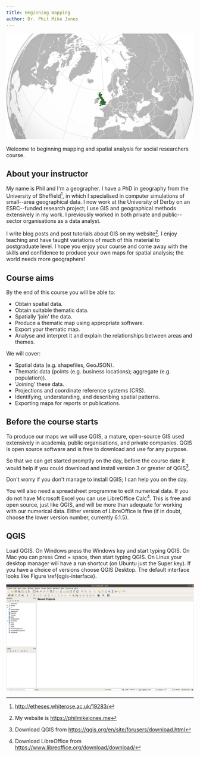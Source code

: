 ```yaml
---
title: Beginning mapping
author: Dr. Phil Mike Jones
---
```


![UK orthographic projection](images/uk_orthographic_projection.png)

Welcome to beginning mapping and spatial analysis for social researchers course.


## About your instructor

My name is Phil and I'm a geographer.
I have a PhD in geography from the University of Sheffield[^thesis], in which I specialised in computer simulations of small--area geographical data.
I now work at the University of Derby on an ESRC--funded research project; I use GIS and geographical methods extensively in my work.
I previously worked in both private and public--sector organisations as a data analyst.

I write blog posts and post tutorials about GIS on my website[^website].
I enjoy teaching and have taught variations of much of this material to postgraduate level.
I hope you enjoy your course and come away with the skills and confidence to produce your own maps for spatial analysis; the world needs more geographers!

[^thesis]: http://etheses.whiterose.ac.uk/19283/
[^website]: My website is https://philmikejones.me


## Course aims

By the end of this course you will be able to:

- Obtain spatial data.
- Obtain suitable thematic data.
- Spatially 'join' the data.
- Produce a thematic map using appropriate software.
- Export your thematic map.
- Analyse and interpret it and explain the relationships between areas and themes.

We will cover:

- Spatial data (e.g. shapefiles, GeoJSON).
- Thematic data (points (e.g. business locations); aggregate (e.g. population)).
- 'Joining' these data.
- Projections and coordinate reference systems (CRS).
- Identifying, understanding, and describing spatial patterns.
- Exporting maps for reports or publications.


## Before the course starts

To produce our maps we will use QGIS, a mature, open-source GIS used extensively in academia, public organisations, and private companies.
QGIS is open source software and is free to download and use for any purpose.

So that we can get started promptly on the day, before the course date it would help if you could download and install version 3 or greater of QGIS[^qgis].

[^qgis]: Download QGIS from https://qgis.org/en/site/forusers/download.html

Don't worry if you don't manage to install QGIS; I can help you on the day.

You will also need a spreadsheet programme to edit numerical data.
If you do not have Microsoft Excel you can use LibreOffice Calc[^libreoffice-calc].
This is free and open source, just like QGIS, and will be more than adequate for working with our numerical data.
Either version of LibreOffice is fine (if in doubt, choose the lower version number, currently 6.1.5).

[^libreoffice-calc]: Download LibreOffice from https://www.libreoffice.org/download/download/

## QGIS

Load QGIS.
On Windows press the Windows key and start typing QGIS.
On Mac you can press Cmd + space, then start typing QGIS.
On Linux your desktop manager will have a run shortcut (on Ubuntu just the Super key).
If you have a choice of versions choose QGIS Desktop.
The default interface looks like Figure \ref{qgis-interface}.

![The QGIS interface\label{qgis-interface}](images/qgis-interface.png)
